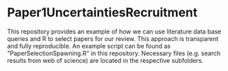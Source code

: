 # Paper1UncertaintiesRecruitment
This repository provides an example of how we can use literature data base queries and R to select papers for our review. This approach is transparent and fully reproducible. An example script can be found as "PaperSelectionSpawning.R" in this repository. Necessary files (e.g. search results from web of science) are located in the respective subfolders.
